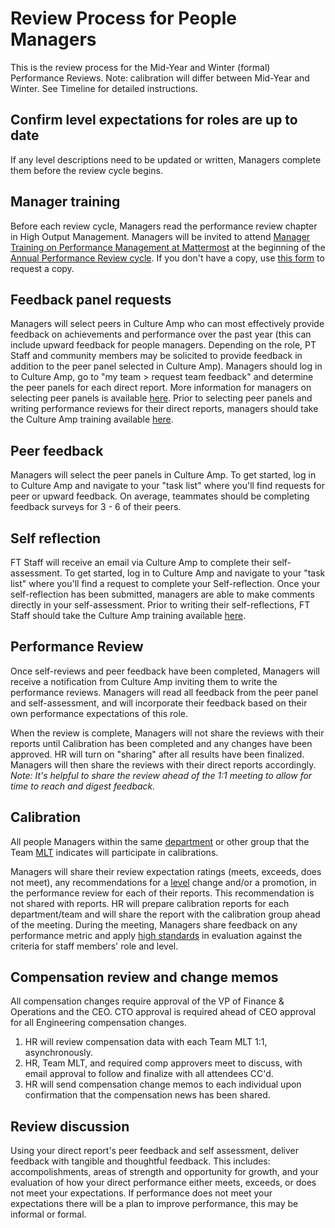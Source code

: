 # Review Process for People Managers

This is the review process for the Mid-Year and Winter (formal) Performance Reviews. Note: calibration will differ between Mid-Year and Winter. See Timeline for detailed instructions.

## Confirm level expectations for roles are up to date

If any level descriptions need to be updated or written, Managers complete them before the review cycle begins.

## Manager training

Before each review cycle, Managers read the performance review chapter in High Output Management. Managers will be invited to attend [Manager Training on Performance Management at Mattermost](https://handbook.mattermost.com/operations/workplace/people/performance-reviews-50#manager-training) at the beginning of the [Annual Performance Review cycle](https://handbook.mattermost.com/operations/workplace/people/performance-reviews-50#what-is-the-process). If you don't have a copy, use [this form](https://forms.gle/SUWWvZZGqg5B4d1aA) to request a copy.

## Feedback panel requests

Managers will select peers in Culture Amp who can most effectively provide feedback on achievements and performance over the past year \(this can include upward feedback for people managers. Depending on the role, PT Staff and community members may be solicited to provide feedback in addition to the peer panel selected in Culture Amp\). Managers should log in to Culture Amp, go to "my team > request team feedback" and determine the peer panels for each direct report. More information for managers on selecting peer panels is available [here](https://academy.cultureamp.com/hc/en-us/articles/360003789699-Request-team-feedback). Prior to selecting peer panels and writing performance reviews for their direct reports, managers should take the Culture Amp training available [here](https://www.cultureamptraining.com/performance-for-managers). 

## Peer feedback

Managers will select the peer panels in Culture Amp. To get started, log in to Culture Amp and navigate to your "task list" where you'll find requests for peer or upward feedback. On average, teammates should be completing feedback surveys for 3 - 6 of their peers. 

## Self reflection

FT Staff will receive an email via Culture Amp to complete their self-assessment. To get started, log in to Culture Amp and navigate to your "task list" where you'll find a request to complete your Self-reflection. Once your self-reflection has been submitted, managers are able to make comments directly in your self-assessment. Prior to writing their self-reflections, FT Staff should take the Culture Amp training available [here](https://www.cultureamptraining.com/participate-in-a-performance-cycle-for-employees). 

## Performance Review

Once self-reviews and peer feedback have been completed, Managers will receive a notification from Culture Amp inviting them to write the performance reviews.  Managers will read all feedback from the peer panel and self-assessment, and will incorporate their feedback based on their own performance expectations of this role. 

When the review is complete, Managers will not share the reviews with their reports until Calibration has been completed and any changes have been approved. HR will turn on "sharing" after all results have been finalized. Managers will then share the reviews with their direct reports accordingly. 
*Note: It's helpful to share the review ahead of the 1:1 meeting to allow for time to reach and digest feedback.* 

## Calibration

All people Managers within the same [department](https://handbook.mattermost.com/company/how-to-guides-for-staff/how-to-spend-company-money/how-to-use-expensify#departments) or other group that the Team [MLT](https://handbook.mattermost.com/operations/operations/mlt-cadence) indicates will participate in calibrations.

Managers will share their review expectation ratings (meets, exceeds, does not meet), any recommendations for a [level](https://docs.google.com/document/d/1XNGYOHouoY42YYmFHNrhu-vHDtWVrPL5E8M_BpwF9iU/edit) change and/or a promotion, in the performance review for each of their reports. This recommendation is not shared with reports. HR will prepare calibration reports for each department/team and will share the report with the calibration group ahead of the meeting. During the meeting, Managers share feedback on any performance metric and apply [high standards](https://handbook.mattermost.com/company/about-mattermost#leadership-principles) in evaluation against the criteria for staff members' role and level.

## Compensation review and change memos

All compensation changes require approval of the VP of Finance & Operations and the CEO. CTO approval is required ahead of CEO approval for all Engineering compensation changes.

1. HR will review compensation data with each Team MLT 1:1, asynchronously.
2. HR, Team MLT, and required comp approvers meet to discuss, with email approval to follow and finalize with all attendees CC'd.
3. HR will send compensation change memos to each individual upon confirmation that the compensation news has been shared.

## Review discussion

Using your direct report's peer feedback and self assessment, deliver feedback with tangible and thoughtful feedback. This includes: accompolishments, areas of strength and opportunity for growth, and your evaluation of how your direct performance either meets, exceeds, or does not meet your expectations. If performance does not meet your expectations there will be a plan to improve performance, this may be informal or formal.
